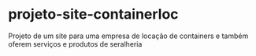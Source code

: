 # projeto-site-containerloc
 Projeto de um site para uma empresa de locação de containers e também oferem serviços e produtos de seralheria
